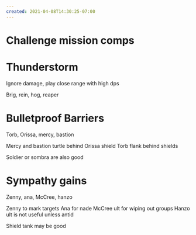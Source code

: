 ```yaml
---
created: 2021-04-08T14:30:25-07:00
---
```


# Challenge mission comps

# Thunderstorm
Ignore damage, play close range with high dps

Brig, rein, hog, reaper

# Bulletproof Barriers
Torb, Orissa, mercy, bastion

Mercy and bastion turtle behind Orissa shield
Torb flank behind shields

Soldier or sombra are also good

# Sympathy gains
Zenny, ana, McCree, hanzo

Zenny to mark targets
Ana for nade
McCree ult for wiping out groups
Hanzo ult is not useful unless antid

Shield tank may be good